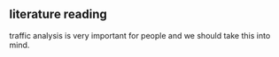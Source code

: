 ## literature reading
traffic analysis is very important for people and we should take this into mind.
